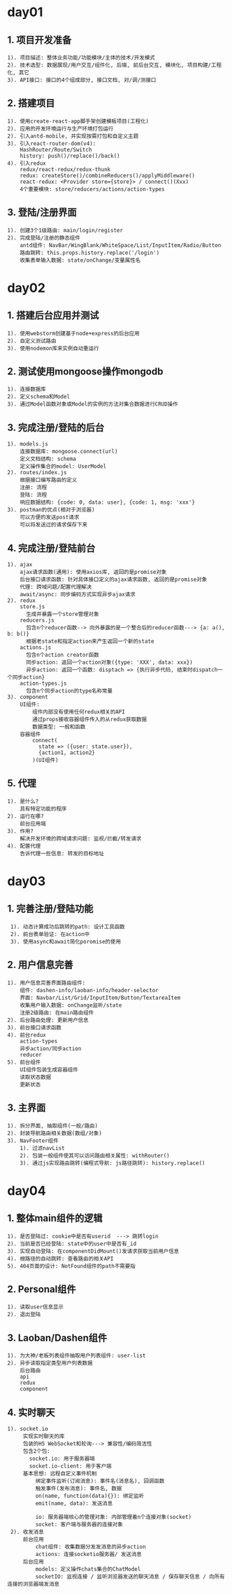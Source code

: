 # day01
## 1. 项目开发准备
    1). 项目描述: 整体业务功能/功能模块/主体的技术/开发模式
    2). 技术选型: 数据展现/用户交互/组件化, 后端, 前后台交互, 模块化, 项目构建/工程化, 其它
    3). API接口: 接口的4个组成部分, 接口文档, 对/调/测接口
    
## 2. 搭建项目
    1). 使用create-react-app脚手架创建模板项目(工程化)
    2). 应用的开发环境运行与生产环境打包运行
    2). 引入antd-mobile, 并实现按需打包和自定义主题
    3). 引入react-router-dom(v4): 
        HashRouter/Route/Switch
        history: push()/replace()/back()
    4). 引入redux
        redux/react-redux/redux-thunk
        redux: createStore()/combineReducers()/applyMiddleware()
        react-redux: <Provider store={store}> / connect()(Xxx)
        4个重要模块: store/reducers/actions/action-types

## 3. 登陆/注册界面
    1). 创建3个1级路由: main/login/register
    2). 完成登陆/注册的静态组件
        antd组件: NavBar/WingBlank/WhiteSpace/List/InputItem/Radio/Button
        路由跳转: this.props.history.replace('/login')
        收集表单输入数据: state/onChange/变量属性名
        
# day02
## 1. 搭建后台应用并测试
    1). 使用webstorm创建基于node+express的后台应用
    2). 自定义测试路由
    3). 使用nodemon库来实例自动重运行

## 2. 测试使用mongoose操作mongodb
    1). 连接数据库
    2). 定义schema和Model
    3). 通过Model函数对象或Model的实例的方法对集合数据进行CRUD操作 

## 3. 完成注册/登陆的后台 
    1). models.js
        连接数据库: mongoose.connect(url)
        定义文档结构: schema
        定义操作集合的model: UserModel
    2). routes/index.js
        根据接口编写路由的定义
        注册: 流程
        登陆: 流程
        响应数据结构: {code: 0, data: user}, {code: 1, msg: 'xxx'}  
    3). postman的优点(相对于浏览器)
        可以方便的发送post请求
        可以将发送过的请求保存下来

## 4. 完成注册/登陆前台
    1). ajax
        ajax请求函数(通用): 使用axios库, 返回的是promise对象
        后台接口请求函数: 针对具体接口定义的ajax请求函数, 返回的是promise对象
        代理: 跨域问题/配置代理解决
        await/async: 同步编码方式实现异步ajax请求 
    2). redux
        store.js
          生成并暴露一个store管理对象
        reducers.js
          包含n个reducer函数--> 向外暴露的是一个整合后的reducer函数---> {a: a(), b: b()}
          根据老state和指定action来产生返回一个新的state
        actions.js
          包含n个action creator函数
          同步action: 返回一个action对象({type: 'XXX', data: xxx})
          异步action: 返回一个函数: disptach => {执行异步代码, 结束时dispatch一个同步action}
        action-types.js
          包含n个同步action的type名称常量
    3). component
        UI组件: 
            组件内部没有使用任何redux相关的API
            通过props接收容器组件传入的从redux获取数据
            数据类型: 一般和函数
        容器组件
            connect(
              state => ({user: state.user}),
              {action1, action2}
            )(UI组件)

## 5. 代理
    1). 是什么?
        具有特定功能的程序
    2). 运行在哪?
        前台应用端
    3). 作用?
        解决开发环境的跨域请求问题: 监视/拦截/转发请求
    4). 配置代理
        告诉代理一些信息: 转发的目标地址


# day03
 
## 1. 完善注册/登陆功能
     1). 动态计算成功后跳转的path: 设计工具函数
     2). 前台表单验证: 在action中 
     3). 使用async和await简化poromise的使用
 
## 2. 用户信息完善
    1). 用户信息完善界面路由组件: 
        组件: dashen-info/laoban-info/header-selector
        界面: Navbar/List/Grid/InputItem/Button/TextareaItem
        收集用户输入数据: onChange监听/state 
        注册2级路由: 在main路由组件
    2). 后台路由处理: 更新用户信息
    3). 前台接口请求函数
    4). 前台redux
        action-types
        异步action/同步action
        reducer
    5). 前台组件
        UI组件包装生成容器组件
        读取状态数据
        更新状态
 
## 3. 主界面
    1). 拆分界面, 抽取组件(一般/路由)
    2). 封装导航路由相关数据(数组/对象)
    3). NavFooter组件
        1). 过滤navList
        2). 包装一般组件使其可以访问路由相关属性: withRouter()
        3). 通过js实现路由跳转(编程式导航: js路径跳转): history.replace()
        
# day04
## 1. 整体main组件的逻辑
    1). 是否登陆过: cookie中是否有userid  ---> 跳转login
    2). 当前是否已经登陆: state中的user中是否有_id
    3). 实现自动登陆: 在componentDidMount()发请求获取当前用户信息
    4). 根路径的自动跳转: 查看路由的相关API
    5). 404页面的设计: NotFound组件的path不需要指

## 2. Personal组件
    1). 读取user信息显示
    2). 退出登陆
 
## 3. Laoban/Dashen组件
    1). 为大神/老板列表组件抽取用户列表组件: user-list
    2). 异步读取指定类型用户列表数据
        后台路由
        api
        redux
        component
 
## 4. 实时聊天
    1). socket.io
         实现实时聊天的库
         包装的H5 WebSocket和轮询---> 兼容性/编码简洁性
         包含2个包:
           socket.io: 用于服务器端
           socket.io-client: 用于客户端
         基本思想: 远程自定义事件机制
             绑定事件监听(订阅消息): 事件名(消息名), 回调函数
             触发事件(发布消息): 事件名, 数据
             on(name, function(data){}): 绑定监听
             emit(name, data): 发送消息
            
             io: 服务器端核心的管理对象: 内部管理着n个连接对象(socket)
             socket: 客户端与服务器的连接对象
     2). 收发消息
         前台应用
             chat组件: 收集数据分发发消息的异步action
             actions: 连接socketio服务器/ 发送消息
         后台应用
             models: 定义操作chats集合的ChatModel
             socketIO: 监视连接 / 监听浏览器发送的聊天消息 / 保存聊天信息 / 向所有连接的浏览器端发消息